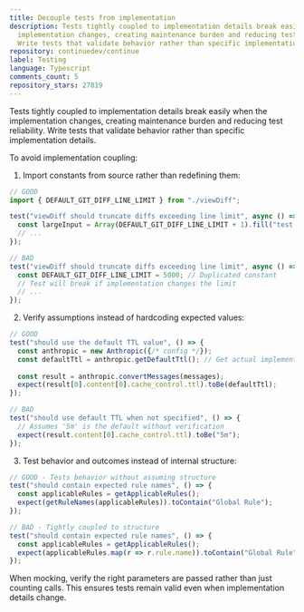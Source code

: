 ```yaml
---
title: Decouple tests from implementation
description: Tests tightly coupled to implementation details break easily when the
  implementation changes, creating maintenance burden and reducing test reliability.
  Write tests that validate behavior rather than specific implementation details.
repository: continuedev/continue
label: Testing
language: Typescript
comments_count: 5
repository_stars: 27819
---
```


Tests tightly coupled to implementation details break easily when the implementation changes, creating maintenance burden and reducing test reliability. Write tests that validate behavior rather than specific implementation details.

To avoid implementation coupling:

1. Import constants from source rather than redefining them:

```typescript
// GOOD
import { DEFAULT_GIT_DIFF_LINE_LIMIT } from "./viewDiff";

test("viewDiff should truncate diffs exceeding line limit", async () => {
  const largeInput = Array(DEFAULT_GIT_DIFF_LINE_LIMIT + 1).fill("test line");
  // ...
});

// BAD
test("viewDiff should truncate diffs exceeding line limit", async () => {
  const DEFAULT_GIT_DIFF_LINE_LIMIT = 5000; // Duplicated constant
  // Test will break if implementation changes the limit
  // ...
});
```

2. Verify assumptions instead of hardcoding expected values:

```typescript
// GOOD
test("should use the default TTL value", () => {
  const anthropic = new Anthropic({/* config */});
  const defaultTtl = anthropic.getDefaultTtl(); // Get actual implementation value
  
  const result = anthropic.convertMessages(messages);
  expect(result[0].content[0].cache_control.ttl).toBe(defaultTtl);
});

// BAD
test("should use default TTL when not specified", () => {
  // Assumes '5m' is the default without verification
  expect(result.content[0].cache_control.ttl).toBe("5m");
});
```

3. Test behavior and outcomes instead of internal structure:

```typescript
// GOOD - Tests behavior without assuming structure
test("should contain expected rule names", () => {
  const applicableRules = getApplicableRules();
  expect(getRuleNames(applicableRules)).toContain("Global Rule");
});

// BAD - Tightly coupled to structure
test("should contain expected rule names", () => {
  const applicableRules = getApplicableRules();
  expect(applicableRules.map(r => r.rule.name)).toContain("Global Rule");
});
```

When mocking, verify the right parameters are passed rather than just counting calls. This ensures tests remain valid even when implementation details change.